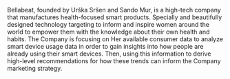 Bellabeat, founded by Urška Sršen and Sando Mur, is a high-tech company that manufactures health-focused smart products. Specially and beautifully designed technology targeting to inform and inspire women around the world to empower them with the knowledge about their own health and habits.
The Company is focusing on Her available consumer data to analyze smart device usage data in order to gain insights into how people are already using their smart devices. Then, using this information to derive high-level recommendations for how these trends can inform the Company marketing strategy.
